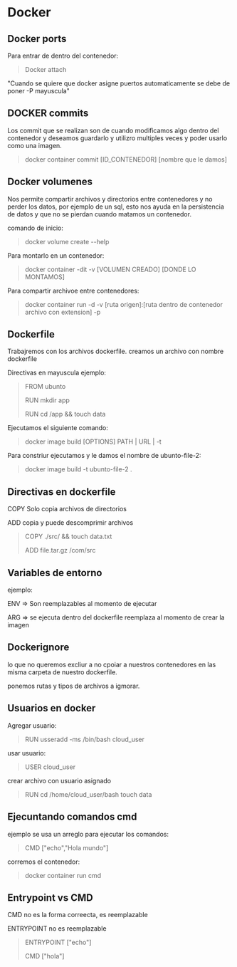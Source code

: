 # Docker

## Docker ports

Para entrar de dentro del contenedor:
>Docker attach

"Cuando se quiere que docker asigne puertos automaticamente se debe de poner -P  mayuscula"

## DOCKER commits

Los commit que se realizan son de cuando modificamos algo dentro del contenedor
y deseamos guardarlo y utilizro multiples veces y poder usarlo como una imagen.

>docker container commit [ID_CONTENEDOR] [nombre que le damos]

## Docker volumenes

Nos permite compartir archivos y directorios entre contenedores y no perder los datos, por ejemplo de un sql, esto nos ayuda en la persistencia de datos y que no se pierdan cuando matamos un contenedor.

comando de inicio:
>docker volume create --help

Para montarlo en un contenedor:
>docker container -dit -v [VOLUMEN CREADO] [DONDE LO MONTAMOS]

Para compartir archivoe entre contenedores:
>docker container run  -d -v [ruta origen]:[ruta dentro de contenedor archivo con extension] -p

## Dockerfile

Trabajremos con los archivos dockerfile. creamos un archivo con nombre dockerfile

Directivas en mayuscula
ejemplo:
>FROM ubunto  
>
>RUN mkdir app
>
>RUN cd /app && touch data  

Ejecutamos el siguiente comando:
>docker image build [OPTIONS] PATH | URL | -t

Para constriur ejecutamos y le damos el nombre de ubunto-file-2:
>docker image build -t ubunto-file-2 .

## Directivas en dockerfile

COPY Solo copia archivos de directorios

ADD copia y puede descomprimir archivos

>COPY ./src/ && touch data.txt
>
>ADD file.tar.gz  /com/src

## Variables de entorno

ejemplo:

ENV => Son reemplazables al momento de ejecutar

ARG => se ejecuta dentro del dockerfile reemplaza al momento de crear la imagen

## Dockerignore

lo que no queremos excliur a no cpoiar a nuestros contenedores en las misma carpeta de
nuestro dockerfile.

ponemos rutas y tipos de archivos a igmorar.  

## Usuarios en docker

Agregar usuario:
>RUN usseradd -ms /bin/bash cloud_user

usar usuario:
>USER cloud_user

crear archivo con usuario asignado
>RUN cd /home/cloud_user/bash  touch data

## Ejecuntando comandos cmd

ejemplo se usa un arreglo para ejecutar los comandos:
>CMD ["echo","Hola mundo"]

corremos el contenedor:
>docker container run cmd

## Entrypoint vs CMD

CMD no es la forma correecta, es reemplazable

ENTRYPOINT no es reemplazable

>ENTRYPOINT ["echo"]
>
>CMD ["hola"]

